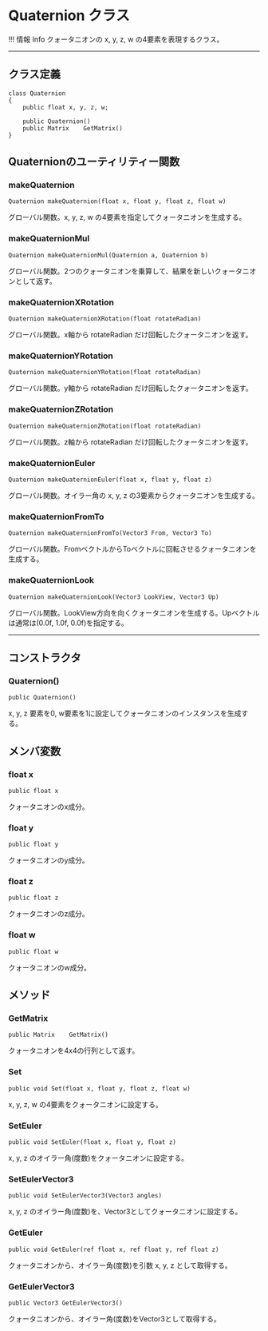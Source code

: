 
# Quaternion クラス

!!! 情報 Info
    クォータニオンの x, y, z, w の4要素を表現するクラス。

***

## クラス定義

```
class Quaternion
{
    public float x, y, z, w;
    
    public Quaternion()
    public Matrix    GetMatrix()
}
```

## Quaternionのユーティリティー関数

### makeQuaternion

`Quaternion makeQuaternion(float x, float y, float z, float w)`

グローバル関数。x, y, z, w の4要素を指定してクォータニオンを生成する。

### makeQuaternionMul

`Quaternion makeQuaternionMul(Quaternion a, Quaternion b)`

グローバル関数。2つのクォータニオンを乗算して、結果を新しいクォータニオンとして返す。

### makeQuaternionXRotation

`Quaternion makeQuaternionXRotation(float rotateRadian)`

グローバル関数。x軸から rotateRadian だけ回転したクォータニオンを返す。

### makeQuaternionYRotation

`Quaternion makeQuaternionYRotation(float rotateRadian)`

グローバル関数。y軸から rotateRadian だけ回転したクォータニオンを返す。

### makeQuaternionZRotation

`Quaternion makeQuaternionZRotation(float rotateRadian)`

グローバル関数。z軸から rotateRadian だけ回転したクォータニオンを返す。

### makeQuaternionEuler

`Quaternion makeQuaternionEuler(float x, float y, float z)`

グローバル関数。オイラー角の x, y, z の3要素からクォータニオンを生成する。

### makeQuaternionFromTo

`Quaternion makeQuaternionFromTo(Vector3 From, Vector3 To)`

グローバル関数。FromベクトルからToベクトルに回転させるクォータニオンを生成する。

### makeQuaternionLook

`Quaternion makeQuaternionLook(Vector3 LookView, Vector3 Up)`

グローバル関数。LookView方向を向くクォータニオンを生成する。Upベクトルは通常は(0.0f, 1.0f, 0.0f)を指定する。

***

## コンストラクタ

### Quaternion()

`public Quaternion()`

x, y, z 要素を0, w要素を1に設定してクォータニオンのインスタンスを生成する。

## メンバ変数

### float x

`public float x`

クォータニオンのx成分。

### float y

`public float y`

クォータニオンのy成分。

### float z

`public float z`

クォータニオンのz成分。

### float w

`public float w`

クォータニオンのw成分。

## メソッド

### GetMatrix

`public Matrix    GetMatrix()`

クォータニオンを4x4の行列として返す。

### Set

`public void Set(float x, float y, float z, float w)`

x, y, z, w の4要素をクォータニオンに設定する。

### SetEuler

`public void SetEuler(float x, float y, float z)`

x, y, z のオイラー角(度数)をクォータニオンに設定する。

### SetEulerVector3

`public void SetEulerVector3(Vector3 angles)`

x, y, z のオイラー角(度数)を、Vector3としてクォータニオンに設定する。

### GetEuler

`public void GetEuler(ref float x, ref float y, ref float z)`

クォータニオンから、オイラー角(度数)を引数 x, y, z として取得する。

### GetEulerVector3

`public Vector3 GetEulerVector3()`

クォータニオンから、オイラー角(度数)をVector3として取得する。
